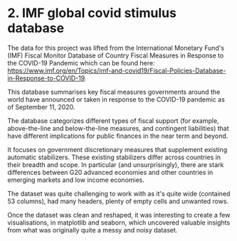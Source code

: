 # 2. IMF global covid stimulus database

The data for this project was lifted from the International Monetary Fund's (IMF) Fiscal Monitor Database of Country Fiscal Measures in Response to the COVID-19 Pandemic which can be found here: https://www.imf.org/en/Topics/imf-and-covid19/Fiscal-Policies-Database-in-Response-to-COVID-19.

This database summarises key fiscal measures governments around the world have announced or taken in response to the COVID-19 pandemic as of September 11, 2020.

The database categorizes different types of fiscal support (for example, above-the-line and below-the-line measures, and contingent liabilities) that have different implications for public finances in the near term and beyond.

It focuses on government discretionary measures that supplement existing automatic stabilizers. These existing stabilizers differ across countries in their breadth and scope. In particular (and unsurprisingly), there are stark differences between G20 advanced economies and other countries in emerging markets and low income economies.

The dataset was quite challenging to work with as it's quite wide (contained 53 columns), had many headers, plenty of empty cells and unwanted rows. 

Once the dataset was clean and reshaped, it was interesting to create a few visualisations, in matplotlib and seaborn, which uncovered valuable insights from what was originally quite a messy and noisy dataset.
